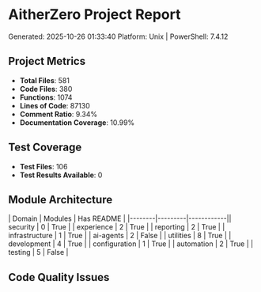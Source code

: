 # AitherZero Project Report

Generated: 2025-10-26 01:33:40
Platform: Unix | PowerShell: 7.4.12

## Project Metrics

- **Total Files**: 581
- **Code Files**: 380
- **Functions**: 1074
- **Lines of Code**: 87130
- **Comment Ratio**: 9.34%
- **Documentation Coverage**: 10.99%

## Test Coverage

- **Test Files**: 106
- **Test Results Available**: 0

## Module Architecture

| Domain | Modules | Has README |
|--------|---------|------------|| security | 0 | True |
| experience | 2 | True |
| reporting | 2 | True |
| infrastructure | 1 | True |
| ai-agents | 2 | False |
| utilities | 8 | True |
| development | 4 | True |
| configuration | 1 | True |
| automation | 2 | True |
| testing | 5 | False |

## Code Quality Issues


